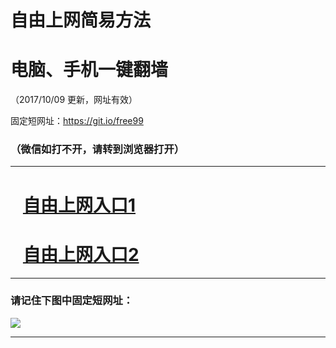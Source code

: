 ﻿# 自由上网简易方法

# 电脑、手机一键翻墙

（2017/10/09 更新，网址有效）

固定短网址：https://git.io/free99

### （微信如打不开，请转到浏览器打开）


***





# &nbsp;&nbsp; <a href="http://ft468423310.fwq-tz-1001.info/fwqtz01.html?t=100900111447 " target="_blank">自由上网入口1</a>
# &nbsp;&nbsp; <a href="http://ft1289626737.fwq-tz-1002.info/fwqtz02.html?t=100900132533 " target="_blank">自由上网入口2</a>
***

### 请记住下图中固定短网址：

<img src="https://s3-us-west-2.amazonaws.com/fwq-1001/yjfq-20170905okok.png" /> 


***

